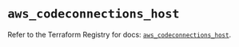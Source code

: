 # `aws_codeconnections_host`

Refer to the Terraform Registry for docs: [`aws_codeconnections_host`](https://registry.terraform.io/providers/hashicorp/aws/5.90.1/docs/resources/codeconnections_host).
